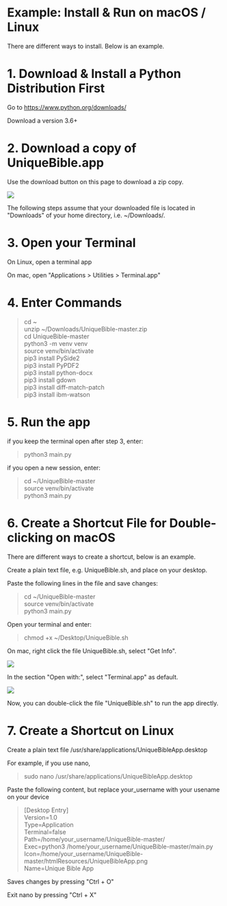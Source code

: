 # Example: Install & Run on macOS / Linux

There are different ways to install.  Below is an example.

# 1. Download & Install a Python Distribution First

Go to https://www.python.org/downloads/

Download a version 3.6+

# 2. Download a copy of UniqueBible.app

Use the download button on this page to download a zip copy.<br>

<img src="screenshots/downloadButton.png">

The following steps assume that your downloaded file is located in "Downloads" of your home directory, i.e. ~/Downloads/.<br>

# 3. Open your Terminal

On Linux, open a terminal app

On mac, open "Applications > Utilities > Terminal.app"

# 4. Enter Commands

> cd ~<br>
> unzip ~/Downloads/UniqueBible-master.zip<br>
> cd UniqueBible-master<br>
> python3 -m venv venv<br>
> source venv/bin/activate<br>
> pip3 install PySide2<br>
> pip3 install PyPDF2<br>
> pip3 install python-docx<br>
> pip3 install gdown<br>
> pip3 install diff-match-patch<br>
> pip3 install ibm-watson<br>

# 5. Run the app

if you keep the terminal open after step 3, enter:

> python3 main.py<br>

if you open a new session, enter:

> cd ~/UniqueBible-master<br>
> source venv/bin/activate<br>
> python3 main.py<br>

# 6. Create a Shortcut File for Double-clicking on macOS

There are different ways to create a shortcut, below is an example.

Create a plain text file, e.g. UniqueBible.sh, and place on your desktop.

Paste the following lines in the file and save changes:

> cd ~/UniqueBible-master<br>
> source venv/bin/activate<br>
> python3 main.py<br>

Open your terminal and enter:

> chmod +x ~/Desktop/UniqueBible.sh

On mac, right click the file UniqueBible.sh, select "Get Info".

<img src="screenshots/mac_shortcut1.png">

In the section "Open with:", select "Terminal.app" as default.

<img src="screenshots/mac_shortcut2.png">

Now, you can double-click the file "UniqueBible.sh" to run the app directly.

# 7. Create a Shortcut on Linux

Create a plain text file /usr/share/applications/UniqueBibleApp.desktop

For example, if you use nano,

> sudo nano /usr/share/applications/UniqueBibleApp.desktop

Paste the following content, but replace your_username with your usename on your device

> [Desktop Entry]<br>
> Version=1.0<br>
> Type=Application<br>
> Terminal=false<br>
> Path=/home/your_username/UniqueBible-master/<br>
> Exec=python3 /home/your_username/UniqueBible-master/main.py<br>
> Icon=/home/your_username/UniqueBible-master/htmlResources/UniqueBibleApp.png<br>
> Name=Unique Bible App<br>

Saves changes by pressing "Ctrl + O"

Exit nano by pressing "Ctrl + X"
